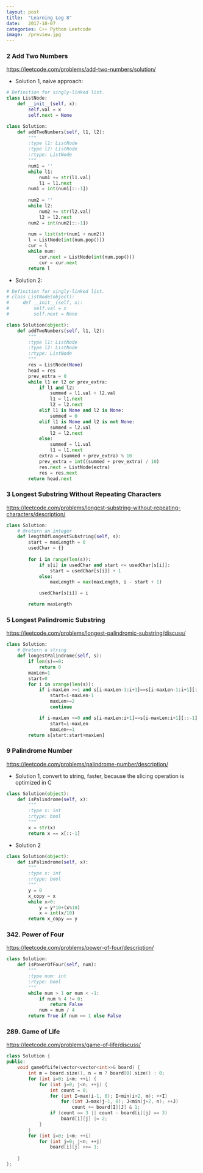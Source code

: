 ```yaml
---
layout: post
title:  "Learning Log 8"
date:   2017-10-07
categories: C++ Python Leetcode
image:  /preview.jpg
---
```


### 2 Add Two Numbers 
https://leetcode.com/problems/add-two-numbers/solution/

- Solution 1, naive approach:

```python
# Definition for singly-linked list.
class ListNode:
    def __init__(self, x):
        self.val = x
        self.next = None

class Solution:
    def addTwoNumbers(self, l1, l2):
        """
        :type l1: ListNode
        :type l2: ListNode
        :rtype: ListNode
        """
        num1 = ''
        while l1:
            num1 += str(l1.val)
            l1 = l1.next
        num1 = int(num1[::-1])
        
        num2 = ''
        while l2:
            num2 += str(l2.val)
            l2 = l2.next
        num2 = int(num2[::-1])
        
        num = list(str(num1 + num2))
        l = ListNode(int(num.pop()))
        cur = l
        while num:
            cur.next = ListNode(int(num.pop()))
            cur = cur.next
        return l
```

- Solution 2:

```python
# Definition for singly-linked list.
# class ListNode(object):
#     def __init__(self, x):
#         self.val = x
#         self.next = None

class Solution(object):
    def addTwoNumbers(self, l1, l2):
        """
        :type l1: ListNode
        :type l2: ListNode
        :rtype: ListNode
        """
        res = ListNode(None)
        head = res
        prev_extra = 0
        while l1 or l2 or prev_extra:
            if l1 and l2:
                summed = l1.val + l2.val
                l1 = l1.next
                l2 = l2.next
            elif l1 is None and l2 is None:
                summed = 0
            elif l1 is None and l2 is not None:
                summed = l2.val
                l2 = l2.next
            else:
                summed = l1.val
                l1 = l1.next
            extra = (summed + prev_extra) % 10
            prev_extra = int((summed + prev_extra) / 10)
            res.next = ListNode(extra)
            res = res.next
        return head.next
```

### 3 Longest Substring Without Repeating Characters 
https://leetcode.com/problems/longest-substring-without-repeating-characters/description/

```python
class Solution:
    # @return an integer
    def lengthOfLongestSubstring(self, s):
        start = maxLength = 0
        usedChar = {}
        
        for i in range(len(s)):
            if s[i] in usedChar and start <= usedChar[s[i]]:
                start = usedChar[s[i]] + 1
            else:
                maxLength = max(maxLength, i - start + 1)

            usedChar[s[i]] = i

        return maxLength
```

### 5 Longest Palindromic Substring 
https://leetcode.com/problems/longest-palindromic-substring/discuss/

```python
class Solution:
    # @return a string
    def longestPalindrome(self, s):
        if len(s)==0:
        	return 0
        maxLen=1
        start=0
        for i in xrange(len(s)):
        	if i-maxLen >=1 and s[i-maxLen-1:i+1]==s[i-maxLen-1:i+1][::-1]:
        		start=i-maxLen-1
        		maxLen+=2
        		continue

        	if i-maxLen >=0 and s[i-maxLen:i+1]==s[i-maxLen:i+1][::-1]:
        		start=i-maxLen
        		maxLen+=1
        return s[start:start+maxLen]
```

### 9 Palindrome Number
https://leetcode.com/problems/palindrome-number/description/

  - Solution 1, convert to string, faster, because the slicing operation is optimized in C

```python
class Solution(object):
    def isPalindrome(self, x):
        """
        :type x: int
        :rtype: bool
        """
        x = str(x)
        return x == x[::-1]
```
  
  - Solution 2

```python
class Solution(object):
    def isPalindrome(self, x):
        """
        :type x: int
        :rtype: bool
        """
        y = 0
        x_copy = x
        while x>0:
            y = y*10+(x%10)
            x = int(x/10)
        return x_copy == y
```

### 342. Power of Four
https://leetcode.com/problems/power-of-four/description/

```python
class Solution:
    def isPowerOfFour(self, num):
        """
        :type num: int
        :rtype: bool
        """
        while num > 1 or num < -1:
            if num % 4 != 0:
                return False
            num = num / 4
        return True if num == 1 else False
```

### 289. Game of Life
https://leetcode.com/problems/game-of-life/discuss/

```C++
class Solution {
public:
    void gameOfLife(vector<vector<int>>& board) {
        int m = board.size(), n = m ? board[0].size() : 0;
        for (int i=0; i<m; ++i) {
            for (int j=0; j<n; ++j) {
                int count = 0;
                for (int I=max(i-1, 0); I<min(i+2, m); ++I)
                    for (int J=max(j-1, 0); J<min(j+2, n); ++J)
                        count += board[I][J] & 1;
                if (count == 3 || count - board[i][j] == 3)
                    board[i][j] |= 2;
            }
        }
        for (int i=0; i<m; ++i)
            for (int j=0; j<n; ++j)
                board[i][j] >>= 1;
        
    }
};
```

